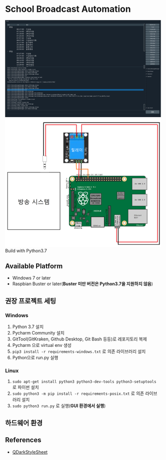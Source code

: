 # School Broadcast Automation
![alt](/example.png)
![alt](/wiring_diagram.png)
Build with Python3.7
## Available Platform
* Windows 7 or later
* Raspbian Buster or later(**Buster 미만 버전은 Python3.7을 지원하지 않음**)
## 권장 프로젝트 세팅
### Windows
1. Python 3.7 설치
2. Pycharm Community 설치
3. GitTool(GitKraken, Github Desktop, Git Bash 등등)로 레포지토리 복제
4. Pycharm 으로 virtual env 생성
5. `pip3 install -r requirements-windows.txt` 로 의존 라이브러리 설치
6. Python으로 run.py 실행
### Linux
1. `sudo apt-get install python3 python3-dev-tools python3-setuptools` 로 파이썬 설치
2. `sudo python3 -m pip install -r requirements-posix.txt` 로 의존 라이브러리 설치
3. `sudo python3 run.py` 로 실행(**GUI 환경에서 실행**)

## 하드웨어 환경

## References
* [QDarkStyleSheet](https://github.com/ColinDuquesnoy/QDarkStyleSheet/)
